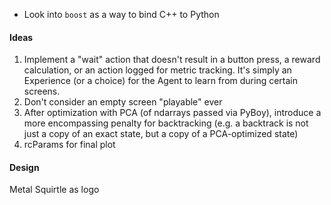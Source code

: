 - Look into `boost` as a way to bind C++ to Python

#### Ideas
1. Implement a "wait" action that doesn't result in a button press, a reward calculation, or an action logged for metric tracking. It's simply an Experience (or a choice) for the Agent to learn from during certain screens.
2. Don't consider an empty screen "playable" ever
3. After optimization with PCA (of ndarrays passed via PyBoy), introduce a more encompassing penalty for backtracking (e.g. a backtrack is not just a copy of an exact state, but a copy of a PCA-optimized state)
4. rcParams for final plot

#### Design
Metal Squirtle as logo